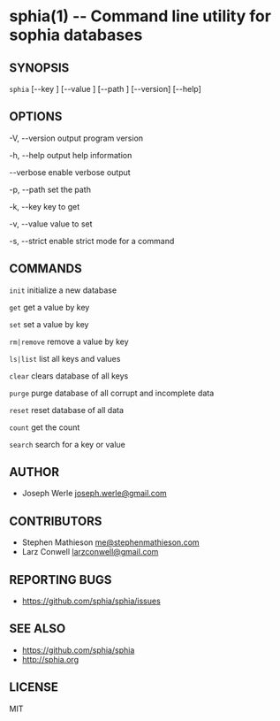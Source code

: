 sphia(1) -- Command line utility for sophia databases
=================================

## SYNOPSIS

`sphia` <command> [--key <key>] [--value <value>] [--path <path>]
                [--version] [--help]

## OPTIONS

  -V, --version
      output program version

  -h, --help
      output help information

  --verbose
      enable verbose output

  -p, --path <path>
      set the path

  -k, --key <name>
      key to get

  -v, --value <name>
      value to set

  -s, --strict
      enable strict mode for a command

## COMMANDS

  `init`
      initialize a new database

  `get`
      get a value by key

  `set`
      set a value by key

  `rm|remove`
      remove a value by key

  `ls|list`
      list all keys and values

  `clear`
      clears database of all keys

  `purge`
      purge database of all corrupt and incomplete data
  
  `reset`
      reset database of all data

  `count`
      get the count

  `search`
      search for a key or value      

## AUTHOR

  - Joseph Werle <joseph.werle@gmail.com>

## CONTRIBUTORS

  - Stephen Mathieson <me@stephenmathieson.com>
  - Larz Conwell <larzconwell@gmail.com>

## REPORTING BUGS

  - <https://github.com/sphia/sphia/issues>

## SEE ALSO

  - <https://github.com/sphia/sphia>
  - <http://sphia.org>

## LICENSE

MIT
